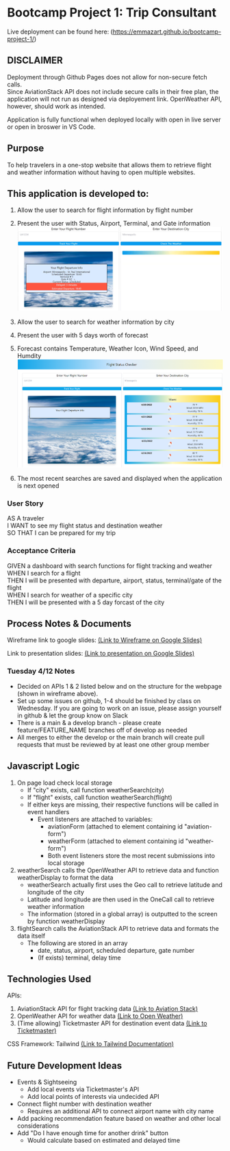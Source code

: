 # Bootcamp Project 1: Trip Consultant 
Live deployment can be found here: (https://emmazart.github.io/bootcamp-project-1/)

## DISCLAIMER  
Deployment through Github Pages does not allow for non-secure fetch calls.  
Since AviationStack API does not include secure calls in their free plan, the application will not run as designed via deployement link. OpenWeather API, however, should work as intended.  

Application is fully functional when deployed locally with open in live server or open in broswer in VS Code. 

## Purpose
To help travelers in a one-stop website that allows them to retrieve flight and weather information without having to open multiple websites.

## This application is developed to:  
1. Allow the user to search for flight information by flight number  
2. Present the user with Status, Airport, Terminal, and Gate information  
![flight](./assets/images/flightSearch.png)  

3. Allow the user to search for weather information by city  
4. Present the user with 5 days worth of forecast  
5. Forecast contains Temperature, Weather Icon, Wind Speed, and Humdity  
![weather](./assets/images/weatherSearch.png)  
  
6. The most recent searches are saved and displayed when the application is next opened

### User Story
AS A traveler  
I WANT to see my flight status and destination weather  
SO THAT I can be prepared for my trip  

### Acceptance Criteria
GIVEN a dashboard with search functions for flight tracking and weather  
WHEN I search for a flight  
THEN I will be presented with departure, airport, status, terminal/gate of the flight  
WHEN I search for weather of a specific city  
THEN I will be presented with a 5 day forcast of the city  


## Process Notes & Documents
Wireframe link to google slides: [(Link to Wireframe on Google Slides)](https://docs.google.com/presentation/d/1o7qVV-7GA4uMp7IG-4XcVkOvSYi08Yslr9yD_4GaPqE/edit?usp=sharing)  

Link to presentation slides: [(Link to presentation on Google Slides)](https://docs.google.com/presentation/d/1iw_IPSBYyfutI1B5fmgr97M3SjQq3zDcdzg-4bzkJOk/edit?usp=sharing)

### Tuesday 4/12 Notes
- Decided on APIs 1 & 2 listed below and on the structure for the webpage (shown in wireframe above).
- Set up some issues on github, 1-4 should be finished by class on Wednesday. If you are going to work on an issue, please assign yourself in github & let the group know on Slack
- There is a main & a develop branch - please create feature/FEATURE_NAME branches off of develop as needed
- All merges to either the develop or the main branch will create pull requests that must be reviewed by at least one other group member

## Javascript Logic
1. On page load check local storage
    - If "city" exists, call function weatherSearch(city)
    - If "flight" exists, call function weatherSearch(flight)
    - If either keys are missing, their respective functions will be called in event handlers
        - Event listeners are attached to variables: 
           - aviationForm (attached to element containing id "aviation-form")  
           - weatherForm (attached to element containing id "weather-form")  
           - Both event listeners store the most recent submissions into local storage
2. weatherSearch calls the OpenWeather API to retrieve data and function weatherDisplay to format the data
    - weatherSearch actually first uses the Geo call to retrieve latitude and longitude of the city
    - Latitude and longitude are then used in the OneCall call to retrieve weather information
    - The information (stored in a global array) is outputted to the screen by function weatherDisplay
3. flightSearch calls the AviationStack API to retrieve data and formats the data itself
    - The following are stored in an array
        - date, status, airport, scheduled departure, gate number
        - (If exists) terminal, delay time  

## Technologies Used
APIs:
1. AviationStack API for flight tracking data
    [(Link to Aviation Stack)](https://aviationstack.com/documentation#real_time_flights)
2. OpenWeather API for weather data
    [(Link to Open Weather)](https://openweathermap.org/current#name)
3. (Time allowing) Ticketmaster API for destination event data
    [(Link to Ticketmaster)](https://developer.ticketmaster.com/products-and-docs/apis/discovery-api/v2/)

CSS Framework: Tailwind [(Link to Tailwind Documentation)](https://tailwindcss.com/docs/)  

## Future Development Ideas
- Events & Sightseeing  
    - Add local events via Ticketmaster's API  
    - Add local points of interests via undecided API  
- Connect flight number with destination weather  
    - Requires an additional API to connect airport name with city name  
- Add packing recommendation feature based on weather and other local considerations  
- Add "Do I have enough time for another drink" button  
    - Would calculate based on estimated and delayed time  